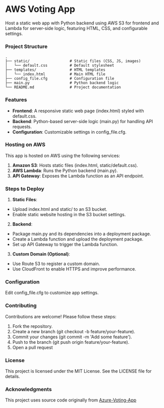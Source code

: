 # AWS Voting App
Host a static web app with Python backend using AWS S3 for frontend and Lambda for server-side logic, featuring HTML, CSS, and configurable settings.

### Project Structure
```
.
├── static/                  # Static files (CSS, JS, images)
│   └── default.css          # Default stylesheet
├── templates/               # HTML templates
│   └── index.html           # Main HTML file
├── config_file.cfg          # Configuration file
├── main.py                  # Python backend logic
└── README.md                # Project documentation
```

### Features
* **Frontend**: A responsive static web page (index.html) styled with default.css.
* **Backend**: Python-based server-side logic (main.py) for handling API requests.
* **Configuration**: Customizable settings in config_file.cfg.

### Hosting on AWS
This app is hosted on AWS using the following services:
1. **Amazon S3**: Hosts static files (index.html, static/default.css).
2. **AWS Lambda**: Runs the Python backend (main.py).
3. **API Gateway**: Exposes the Lambda function as an API endpoint.

### Steps to Deploy
1. **Static Files**:
* Upload index.html and static/ to an S3 bucket.
* Enable static website hosting in the S3 bucket settings.
2. **Backend**:
* Package main.py and its dependencies into a deployment package.
* Create a Lambda function and upload the deployment package.
* Set up API Gateway to trigger the Lambda function.
3. **Custom Domain (Optional)**:
* Use Route 53 to register a custom domain.
* Use CloudFront to enable HTTPS and improve performance.

### Configuration
Edit config_file.cfg to customize app settings.

### Contributing
Contributions are welcome! Please follow these steps:
1. Fork the repository.
2. Create a new branch (git checkout -b feature/your-feature).
3. Commit your changes (git commit -m 'Add some feature').
4. Push to the branch (git push origin feature/your-feature).
5. Open a pull request

### License
This project is licensed under the MIT License. See the LICENSE file for details.

### Acknowledgments
This project uses source code originally from [Azure-Voting-App](https://github.com/ceteongvanness/azure-voting-app)

